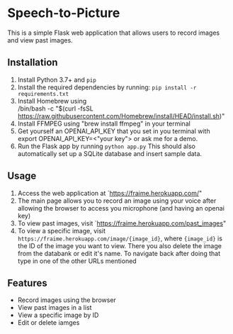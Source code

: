 # Speech-to-Picture

This is a simple Flask web application that allows users to record images and view past images.

## Installation

1. Install Python 3.7+ and `pip`
2. Install the required dependencies by running: `pip install -r requirements.txt`
3. Install Homebrew using  
   /bin/bash -c "$(curl -fsSL https://raw.githubusercontent.com/Homebrew/install/HEAD/install.sh)"
4. Install FFMPEG using "brew install ffmpeg" in your terminal
5. Get yourself an OPENAI_API_KEY that you set in you terminal with export OPENAI_API_KEY=<"your key"> or ask me for a demo.
6. Run the Flask app by running `python app.py`
   This should also automatically set up a SQLite database and insert sample data.

## Usage

1. Access the web application at `https://fraime.herokuapp.com/"
2. The main page allows you to record an image using your voice after allowing the browser to access you microphone (and having an openai key)
3. To view past images, visit `https://fraime.herokuapp.com/past_images"
4. To view a specific image, visit `https://fraime.herokuapp.com/image/{image_id}`, where `{image_id}` is the ID of the image you want to view. There you also delete the image from the databank or edit it's name. To navigate back after doing that type in one of the other URLs mentioned

## Features

- Record images using the browser
- View past images in a list
- View a specific image by ID
- Edit or delete iamges
